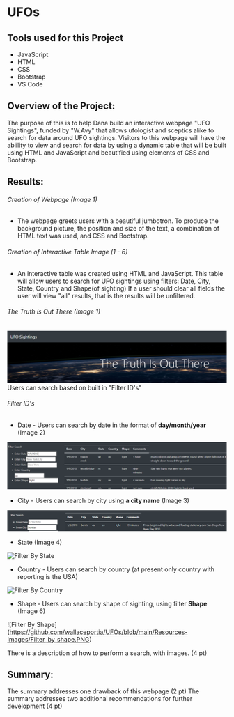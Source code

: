 # UFOs
## Tools used for this Project
  * JavaScript
  * HTML
  * CSS
  * Bootstrap
  * VS Code

## Overview of the Project:

The purpose of this is to help Dana build an interactive webpage "UFO Sightings", funded by "W.Avy" that allows ufologist and sceptics alike to search for data around UFO sightings. Visitors to this webpage will have the abiility to view and search for data by using a dynamic table that will be built using HTML and JavaScript and beautified using elements of CSS and Bootstrap. 

## Results:

###### Creation of Webpage (Image 1)

* The webpage greets users with a beautiful jumbotron. To produce the background picture, the position and size of the text, a combination of HTML text was used, and CSS and Bootstrap.

###### Creation of Interactive Table Image (1 - 6)

* An interactive table was created using HTML and JavaScript.  This table will allow users to search for UFO sightings using filters: Date, City, State, Country and Shape(of sighting) If a user should clear all fields the user will view "all" results, that is the results will be unfiltered.   
  
###### The Truth is Out There (Image 1)

![Jumbotron](https://github.com/wallaceportia/UFOs/blob/main/Resources-Images/Jumbotron.PNG)
Users can search based on built in "Filter ID's"

###### Filter ID's 
* Date - Users can search by date in the format of __day/month/year__ (Image 2)

![Filter By Date](https://github.com/wallaceportia/UFOs/blob/main/Resources-Images/Filter_by_date.PNG)

* City  - Users can search by city using __a city name__ (Image 3)

![Filter By City](https://github.com/wallaceportia/UFOs/blob/main/Resources-Images/Filter_by_city.PNG) 

* State (Image 4)

![Filter By State]()

* Country - Users can search by country (at present only country with reporting is the USA)

![Filter By Country]()

* Shape - Users can search by shape of sighting, using filter __Shape__ (Image 6) 

![Filter By Shape] (https://github.com/wallaceportia/UFOs/blob/main/Resources-Images/Filter_by_shape.PNG)

There is a description of how to perform a search, with images. (4 pt)
## Summary:

The summary addresses one drawback of this webpage (2 pt)
The summary addresses two additional recommendations for further development (4 pt)
